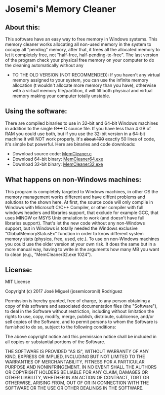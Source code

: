 # Josemi's Memory Cleaner
## About this:
This software have an easy way to free memory in Windows systems.
This memory cleaner works allocating all non-used memory in the system to occupy all "pending" memory, after that, it frees all the allocated memory to let it completely free, not "half-free, half-pending-to-free". The last version of the program check your physical free memory on your computer to do the cleaning automatically without any 
* TO THE OLD VERSION (NOT RECOMMENDED): If you haven't any virtual memory assigned to your system, you can use the infinite memory allocation (t wouldn't allocate more memory than you have), otherwise with a virtual memory file/partition, it will fill both physical and virtual memory making your computer totally unstable.

## Using the software:
There are compiled binaries to use in 32-bit and 64-bit Windows machines in addition to the single ~~C++~~ C source file. If you have less than 4 GB of RAM you could use both, but if you use the 32-bit version in a 64-bit machine it will NOT work properly.
It's ~~about 100~~ exactly 50 lines of code, it's simple but powerful.
Here are binaries and code downloads:

* Download source code: [MemCleaner.c](https://github.com/josemicoronil/MemoryCleaner/raw/master/MemCleaner.c)
* Download 64-bit binary: [MemCleaner64.exe](https://github.com/josemicoronil/MemoryCleaner/raw/master/MemCleaner64.exe)
* Download 32-bit binary: [MemCleaner32.exe](https://github.com/josemicoronil/MemoryCleaner/raw/master/MemCleaner32.exe)

## What happens on non-Windows machines:
This program is completely targeted to Windows machines, in other OS the memory management works different and have diffent problems and solutions to the shown here.
At first, the source code will only compile in Windows with Microsoft C/C++ Compiler, or other compiler with full windows headers and libraries support, that exclude for example GCC, that uses MINGW or MSYS Unix emulation to work (and doesn't have full libraries support). That's let the new code without any non-Windows support, but in Windows is totally needed the Windows exclusive "GlobalMemoryStatusEx" function in order to know different system memory stats (physica, free, used, etc.).
To use on non-Windows machines you could use the older version at your own risk. It does the same but in a more manual way, having to write in the arguments how many MB you want to clean (e.g., "MemCleaner32.exe 1024").

## License:

MIT License

Copyright (c) 2017 José Miguel (josemicoronil) Rodríguez

Permission is hereby granted, free of charge, to any person obtaining a copy
of this software and associated documentation files (the "Software"), to deal
in the Software without restriction, including without limitation the rights
to use, copy, modify, merge, publish, distribute, sublicense, and/or sell
copies of the Software, and to permit persons to whom the Software is
furnished to do so, subject to the following conditions:

The above copyright notice and this permission notice shall be included in all
copies or substantial portions of the Software.

THE SOFTWARE IS PROVIDED "AS IS", WITHOUT WARRANTY OF ANY KIND, EXPRESS OR
IMPLIED, INCLUDING BUT NOT LIMITED TO THE WARRANTIES OF MERCHANTABILITY,
FITNESS FOR A PARTICULAR PURPOSE AND NONINFRINGEMENT. IN NO EVENT SHALL THE
AUTHORS OR COPYRIGHT HOLDERS BE LIABLE FOR ANY CLAIM, DAMAGES OR OTHER
LIABILITY, WHETHER IN AN ACTION OF CONTRACT, TORT OR OTHERWISE, ARISING FROM,
OUT OF OR IN CONNECTION WITH THE SOFTWARE OR THE USE OR OTHER DEALINGS IN THE
SOFTWARE.
